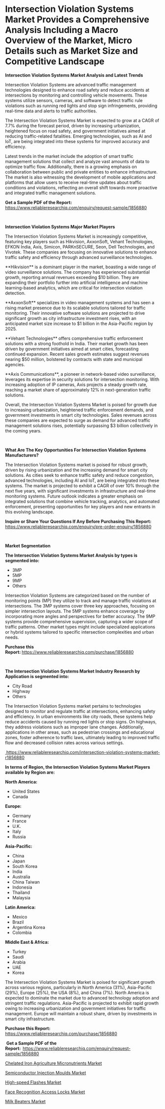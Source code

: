 <p><h1>Intersection Violation Systems Market Provides a Comprehensive Analysis Including a Macro Overview of the Market, Micro Details such as Market Size and Competitive Landscape</h1></p><p><strong>Intersection Violation Systems Market Analysis and Latest Trends</strong></p>
<p><p>Intersection Violation Systems are advanced traffic management technologies designed to enhance road safety and reduce accidents at intersections by monitoring and controlling vehicle movements. These systems utilize sensors, cameras, and software to detect traffic rule violations such as running red lights and stop sign infringements, providing real-time data and alerts to traffic authorities.</p><p>The Intersection Violation Systems Market is expected to grow at a CAGR of 7.7% during the forecast period, driven by increasing urbanization, heightened focus on road safety, and government initiatives aimed at reducing traffic-related fatalities. Emerging technologies, such as AI and IoT, are being integrated into these systems for improved accuracy and efficiency.</p><p>Latest trends in the market include the adoption of smart traffic management solutions that collect and analyze vast amounts of data to optimize traffic flow. Additionally, there is a growing emphasis on collaboration between public and private entities to enhance infrastructure. The market is also witnessing the development of mobile applications and platforms that allow users to receive real-time updates about traffic conditions and violations, reflecting an overall shift towards more proactive and integrated traffic management solutions.</p></p>
<p><strong>Get a Sample PDF of the Report:&nbsp;</strong> <a href="https://www.reliableresearchiq.com/enquiry/request-sample/1856880?utm_campaign=104&utm_medium=2&utm_source=Github&utm_content=ia&utm_term=27032025&utm_id=intersection-violation-systems">https://www.reliableresearchiq.com/enquiry/request-sample/1856880</a></p>
<p>&nbsp;</p>
<p><strong>Intersection Violation Systems Major Market Players</strong></p>
<p><p>The Intersection Violation Systems Market is increasingly competitive, featuring key players such as Hikvision, AxxonSoft, Vehant Technologies, EFKON India, Axis, Simicon, PARKnSECURE, Seon, Dell Technologies, and Vivotek. These companies are focusing on innovative solutions to enhance traffic safety and efficiency through advanced surveillance technologies.</p><p>**Hikvision** is a dominant player in the market, boasting a wide range of video surveillance solutions. The company has experienced substantial growth, reporting annual revenues exceeding $10 billion. They are expanding their portfolio further into artificial intelligence and machine learning-based analytics, which are critical for intersection violation detection.</p><p>**AxxonSoft** specializes in video management systems and has seen a rising market presence due to its scalable solutions tailored for traffic monitoring. Their innovative software solutions are projected to drive significant growth as city infrastructure investment rises, with an anticipated market size increase to $1 billion in the Asia-Pacific region by 2025.</p><p>**Vehant Technologies** offers comprehensive traffic enforcement solutions with a strong foothold in India. Their market growth has been driven by government initiatives aimed at smart cities, forecasting continued expansion. Recent sales growth estimates suggest revenues nearing $50 million, bolstered by contracts with state and municipal agencies.</p><p>**Axis Communications**, a pioneer in network-based video surveillance, leverages its expertise in security solutions for intersection monitoring. With increasing adoption of IP cameras, Axis projects a steady growth rate, reaching a market share of approximately 12% in next-generation traffic solutions.</p><p>Overall, the Intersection Violation Systems Market is poised for growth due to increasing urbanization, heightened traffic enforcement demands, and government investments in smart city technologies. Sales revenues across these companies are expected to surge as demand for advanced traffic management solutions rises, potentially surpassing $3 billion collectively in the coming years.</p></p>
<p>&nbsp;</p>
<p><strong>What Are The Key Opportunities For Intersection Violation Systems Manufacturers?</strong></p>
<p><p>The Intersection Violation Systems market is poised for robust growth, driven by rising urbanization and the increasing demand for smart city solutions. As cities seek to enhance traffic safety and reduce congestion, advanced technologies, including AI and IoT, are being integrated into these systems. The market is projected to exhibit a CAGR of over 10% through the next five years, with significant investments in infrastructure and real-time monitoring systems. Future outlook indicates a greater emphasis on integrated solutions that combine vehicle tracking, analytics, and automated enforcement, presenting opportunities for key players and new entrants in this evolving landscape.</p></p>
<p><strong>Inquire or Share Your Questions If Any Before Purchasing This Report:</strong> <a href="https://www.reliableresearchiq.com/enquiry/pre-order-enquiry/1856880?utm_campaign=104&utm_medium=2&utm_source=Github&utm_content=ia&utm_term=27032025&utm_id=intersection-violation-systems">https://www.reliableresearchiq.com/enquiry/pre-order-enquiry/1856880</a></p>
<p>&nbsp;</p>
<p><strong>Market Segmentation</strong></p>
<p><strong>The Intersection Violation Systems Market Analysis by types is segmented into:</strong></p>
<p><ul><li>3MP</li><li>5MP</li><li>9MP</li><li>Others</li></ul></p>
<p><p>Intersection Violation Systems are categorized based on the number of monitoring points (MP) they utilize to track and manage traffic violations at intersections. The 3MP systems cover three key approaches, focusing on simpler intersection layouts. The 5MP systems enhance coverage by incorporating more angles and perspectives for better accuracy. The 9MP systems provide comprehensive supervision, capturing a wider scope of traffic patterns. Other market types might include specialized applications or hybrid systems tailored to specific intersection complexities and urban needs.</p></p>
<p><strong>Purchase this Report:&nbsp;</strong><a href="https://www.reliableresearchiq.com/purchase/1856880?utm_campaign=104&utm_medium=2&utm_source=Github&utm_content=ia&utm_term=27032025&utm_id=intersection-violation-systems">https://www.reliableresearchiq.com/purchase/1856880</a></p>
<p>&nbsp;</p>
<p><strong>The Intersection Violation Systems Market Industry Research by Application is segmented into:</strong></p>
<p><ul><li>City ​​Road</li><li>Highway</li><li>Others</li></ul></p>
<p><p>The Intersection Violation Systems market pertains to technologies designed to monitor and regulate traffic at intersections, enhancing safety and efficiency. In urban environments like city roads, these systems help reduce accidents caused by running red lights or stop signs. On highways, they address violations such as improper lane changes. Additionally, applications in other areas, such as pedestrian crossings and educational zones, foster adherence to traffic laws, ultimately leading to improved traffic flow and decreased collision rates across various settings.</p></p>
<p><a href="https://www.reliableresearchiq.com/intersection-violation-systems-market-r1856880?utm_campaign=104&utm_medium=2&utm_source=Github&utm_content=ia&utm_term=27032025&utm_id=intersection-violation-systems">&nbsp;https://www.reliableresearchiq.com/intersection-violation-systems-market-r1856880</a></p>
<p><strong>In terms of Region, the Intersection Violation Systems Market Players available by Region are:</strong></p>
<p>
    <p> <strong> North America: </strong>
        <ul>
            <li>United States</li>
            <li>Canada</li>
        </ul>
        </p> 
    <p> <strong> Europe: </strong>
        <ul>
            <li>Germany</li>
            <li>France</li>
            <li>U.K.</li>
            <li>Italy</li>
            <li>Russia</li>
        </ul>
        </p> 
    <p> <strong> Asia-Pacific: </strong>
        <ul>
            <li>China</li>
            <li>Japan</li>
            <li>South Korea</li>
            <li>India</li>
            <li>Australia</li>
            <li>China Taiwan</li>
            <li>Indonesia</li>
            <li>Thailand</li>
            <li>Malaysia</li>
        </ul>
        </p> 
    <p> <strong> Latin America: </strong>
        <ul>
            <li>Mexico</li>
            <li>Brazil</li>
            <li>Argentina Korea</li>
            <li>Colombia</li>
        </ul>
        </p> 
    <p> <strong> Middle East & Africa: </strong>
        <ul>
            <li>Turkey</li>
            <li>Saudi</li>
            <li>Arabia</li>
            <li>UAE</li>
            <li>Korea</li>
        </ul>
    </p>
    </p>
<p><p>The Intersection Violation Systems Market is poised for significant growth across various regions, particularly in North America (31%), Asia-Pacific (29%), Europe (25%), the USA (8%), and China (7%). North America is expected to dominate the market due to advanced technology adoption and stringent traffic regulations. Asia-Pacific is projected to exhibit rapid growth owing to increasing urbanization and government initiatives for traffic management. Europe will maintain a robust share, driven by investments in smart city infrastructure.</p></p>
<p><strong>Purchase this Report: </strong><a href="https://www.reliableresearchiq.com/purchase/1856880?utm_campaign=104&utm_medium=2&utm_source=Github&utm_content=ia&utm_term=27032025&utm_id=intersection-violation-systems">https://www.reliableresearchiq.com/purchase/1856880</a></p>
<p>&nbsp;<strong>Get a Sample PDF of the Report:&nbsp;&nbsp;</strong><a href="https://www.reliableresearchiq.com/enquiry/request-sample/1856880?utm_campaign=104&utm_medium=2&utm_source=Github&utm_content=ia&utm_term=27032025&utm_id=intersection-violation-systems">https://www.reliableresearchiq.com/enquiry/request-sample/1856880</a></p>
<p><strong></strong></p>
<p><p><a href="https://github.com/siriocooch4a/Market-Research-Report-List-1/blob/main/chelated-iron-agriculture-micronutrients-market.md?utm_campaign=104&utm_medium=2&utm_source=Github&utm_content=ia&utm_term=27032025&utm_id=intersection-violation-systems">Chelated Iron Agriculture Micronutrients Market</a></p><p><a href="https://github.com/astadtetcha28/Market-Research-Report-List-1/blob/main/semiconductor-injection-moulds-market.md?utm_campaign=104&utm_medium=2&utm_source=Github&utm_content=ia&utm_term=27032025&utm_id=intersection-violation-systems">Semiconductor Injection Moulds Market</a></p><p><a href="https://github.com/ertssmelov0/Market-Research-Report-List-1/blob/main/high-speed-flashes-market.md?utm_campaign=104&utm_medium=2&utm_source=Github&utm_content=ia&utm_term=27032025&utm_id=intersection-violation-systems">High-speed Flashes Market</a></p><p><a href="https://github.com/pupekironim/Market-Research-Report-List-1/blob/main/face-recognition-access-locks-market.md?utm_campaign=104&utm_medium=2&utm_source=Github&utm_content=ia&utm_term=27032025&utm_id=intersection-violation-systems">Face Recognition Access Locks Market</a></p><p><a href="https://github.com/yakobotege/Market-Research-Report-List-1/blob/main/milk-beaters-market.md?utm_campaign=104&utm_medium=2&utm_source=Github&utm_content=ia&utm_term=27032025&utm_id=intersection-violation-systems">Milk Beaters Market</a></p></p>